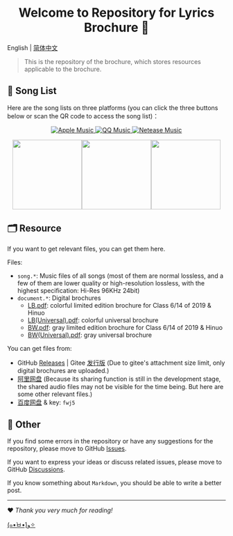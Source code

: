 <h1 align="center">Welcome to Repository for Lyrics Brochure 👋</h1>

English | [简体中文](zh.md)

> This is the repository of the brochure, which stores resources applicable to the brochure.

## 🎼 Song List

Here are the song lists on three platforms (you can click the three buttons below or scan the QR code to access the song list)：

<p align="center">
  <a href="https://music.apple.com/cn/playlist/lyrics-brochure/pl.u-EdAVklWuamY5DzX?ls">
    <img alt="Apple Music" src="https://img.shields.io/static/v1?label=List&message=Apple+Music&color=ff69b4" target="_blank" />
  </a>
  <a href="https://y.qq.com/n/ryqq/playlist/8084574413">
    <img alt="QQ Music" src="https://img.shields.io/static/v1?label=List&message=QQ+Music&color=brightgreen" target="_blank" />
  </a>
  <a href="https://music.163.com/#/playlist?id=6875923252&userid=357139362">
    <img alt="Netease Music" src="https://img.shields.io/static/v1?label=List&message=Netease+Music&color=red" target="_blank" />
  </a>
</p>

<div align="center">
   <img src="https://z3.ax1x.com/2021/08/30/hYneGn.png"  height=160><img src="https://z3.ax1x.com/2021/08/30/hYnZPs.png" height=160><img src="https://z3.ax1x.com/2021/08/30/hYnE5j.png" height=160>
</div>


## 🗂️ Resource

If you want to get relevant files, you can get them here.

Files:

- `song.*`: Music files of all songs (most of them are normal lossless, and a few of them are lower quality or high-resolution lossless, with the highest specification: Hi-Res 96KHz 24bit)
- `document.*`: Digital brochures
  - [LB.pdf](doc/LB.pdf): colorful limited edition brochure for Class 6/14 of 2019 & Hinuo
  - [LB(Universal).pdf](document/LB(Universal).pdf): colorful universal brochure
  - [BW.pdf](doc/BW.pdf): gray limited edition brochure for Class 6/14 of 2019 & Hinuo
  - [BW(Universal).pdf](doc/BW(Universal).pdf): gray universal brochure

You can get files from:

- GitHub [Releases](https://github.com/ccstdio/Lyrics-Brochure/releases) | Gitee [发行版](https://gitee.com/MPXCreator/Lyrics-Brochure/releases) (Due to gitee's attachment size limit, only digital brochures are uploaded.)
- [阿里网盘](https://www.aliyundrive.com/s/8pzStAggiLJ) (Because its sharing function is still in the development stage, the shared audio files may not be visible for the time being. But here are some other relevant files.)
- [百度网盘](https://pan.baidu.com/s/1ZNR92kofkXpl1lhghf3GCw) & key: `fwj5`

## 🤝 Other

If you find some errors in the repository or have any suggestions for the repository, please move to GitHub [Issues](https://github.com/ccstdio/Lyrics-Brochure/issues).

If you want to express your ideas or discuss related issues, please move to GitHub [Discussions](https://github.com/ccstdio/Lyrics-Brochure/discussions).

If you know something about `Markdown`, you should be able to write a better post.

---

❤ *Thank you very much for reading!*

[(๑•̀ㅂ•́)و✧](https://www.bilibili.com/video/BV1uT4y1P7CX)
